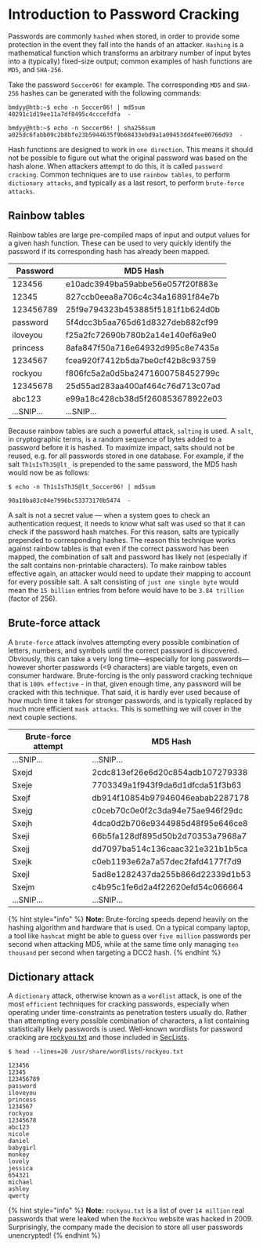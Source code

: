 # Introduction to Password Cracking

Passwords are commonly `hashed` when stored, in order to provide some protection in the event they fall into the hands of an attacker. `Hashing` is a mathematical function which transforms an arbitrary number of input bytes into a (typically) fixed-size output; common examples of hash functions are `MD5`, and `SHA-256`.

Take the password `Soccer06!` for example. The corresponding `MD5` and `SHA-256` hashes can be generated with the following commands:

```shell-session
bmdyy@htb:~$ echo -n Soccer06! | md5sum
40291c1d19ee11a7df8495c4cccefdfa  -

bmdyy@htb:~$ echo -n Soccer06! | sha256sum
a025dc6fabb09c2b8bfe23b5944635f9b68433ebd9a1a09453dd4fee00766d93  -
```

Hash functions are designed to work in `one direction`. This means it should not be possible to figure out what the original password was based on the hash alone. When attackers attempt to do this, it is called `password cracking`. Common techniques are to use `rainbow tables`, to perform `dictionary attacks`, and typically as a last resort, to perform `brute-force attacks`.

## Rainbow tables

Rainbow tables are large pre-compiled maps of input and output values for a given hash function. These can be used to very quickly identify the password if its corresponding hash has already been mapped.

| Password   | MD5 Hash                         |
| ---------- | -------------------------------- |
| 123456     | e10adc3949ba59abbe56e057f20f883e |
| 12345      | 827ccb0eea8a706c4c34a16891f84e7b |
| 123456789  | 25f9e794323b453885f5181f1b624d0b |
| password   | 5f4dcc3b5aa765d61d8327deb882cf99 |
| iloveyou   | f25a2fc72690b780b2a14e140ef6a9e0 |
| princess   | 8afa847f50a716e64932d995c8e7435a |
| 1234567    | fcea920f7412b5da7be0cf42b8c93759 |
| rockyou    | f806fc5a2a0d5ba2471600758452799c |
| 12345678   | 25d55ad283aa400af464c76d713c07ad |
| abc123     | e99a18c428cb38d5f260853678922e03 |
| ...SNIP... | ...SNIP...                       |

Because rainbow tables are such a powerful attack, `salting` is used. A `salt`, in cryptographic terms, is a random sequence of bytes added to a password before it is hashed. To maximize impact, salts should not be reused, e.g. for all passwords stored in one database. For example, if the salt `Th1sIsTh3S@lt_` is prepended to the same password, the MD5 hash would now be as follows:

```shell-session
$ echo -n Th1sIsTh3S@lt_Soccer06! | md5sum

90a10ba83c04e7996bc53373170b5474  -
```

A salt is not a secret value — when a system goes to check an authentication request, it needs to know what salt was used so that it can check if the password hash matches. For this reason, salts are typically prepended to corresponding hashes. The reason this technique works against rainbow tables is that even if the correct password has been mapped, the combination of salt and password has likely not (especially if the salt contains non-printable characters). To make rainbow tables effective again, an attacker would need to update their mapping to account for every possible salt. A salt consisting of `just one single byte` would mean the `15 billion` entries from before would have to be `3.84 trillion` (factor of 256).

## Brute-force attack

A `brute-force` attack involves attempting every possible combination of letters, numbers, and symbols until the correct password is discovered. Obviously, this can take a very long time—especially for long passwords—however shorter passwords (<9 characters) are viable targets, even on consumer hardware. Brute-forcing is the only password cracking technique that is `100% effective` - in that, given enough time, any password will be cracked with this technique. That said, it is hardly ever used because of how much time it takes for stronger passwords, and is typically replaced by much more efficient `mask attacks`. This is something we will cover in the next couple sections.

| Brute-force attempt | MD5 Hash                         |
| ------------------- | -------------------------------- |
| ...SNIP...          | ...SNIP...                       |
| Sxejd               | 2cdc813ef26e6d20c854adb107279338 |
| Sxeje               | 7703349a1f943f9da6d1dfcda51f3b63 |
| Sxejf               | db914f10854b97946046eabab2287178 |
| Sxejg               | c0ceb70c0e0f2c3da94e75ae946f29dc |
| Sxejh               | 4dca0d2b706e9344985d48f95e646ce8 |
| Sxeji               | 66b5fa128df895d50b2d70353a7968a7 |
| Sxejj               | dd7097ba514c136caac321e321b1b5ca |
| Sxejk               | c0eb1193e62a7a57dec2fafd4177f7d9 |
| Sxejl               | 5ad8e1282437da255b866d22339d1b53 |
| Sxejm               | c4b95c1fe6d2a4f22620efd54c066664 |
| ...SNIP...          | ...SNIP...                       |

{% hint style="info" %}
**Note:** Brute-forcing speeds depend heavily on the hashing algorithm and hardware that is used. On a typical company laptop, a tool like `hashcat` might be able to guess over `five million` passwords per second when attacking MD5, while at the same time only managing `ten thousand` per second when targeting a DCC2 hash.
{% endhint %}

## Dictionary attack

A `dictionary` attack, otherwise known as a `wordlist` attack, is one of the most `efficient` techniques for cracking passwords, especially when operating under time-constraints as penetration testers usually do. Rather than attempting every possible combination of characters, a list containing statistically likely passwords is used. Well-known wordlists for password cracking are [rockyou.txt](https://github.com/brannondorsey/naive-hashcat/releases/download/data/rockyou.txt) and those included in [SecLists](https://github.com/danielmiessler/SecLists).

```shell-session
$ head --lines=20 /usr/share/wordlists/rockyou.txt 

123456
12345
123456789
password
iloveyou
princess
1234567
rockyou
12345678
abc123
nicole
daniel
babygirl
monkey
lovely
jessica
654321
michael
ashley
qwerty
```

{% hint style="info" %}
**Note:** `rockyou.txt` is a list of over `14 million` real passwords that were leaked when the `RockYou` website was hacked in 2009. Surprisingly, the company made the decision to store all user passwords unencrypted!
{% endhint %}
